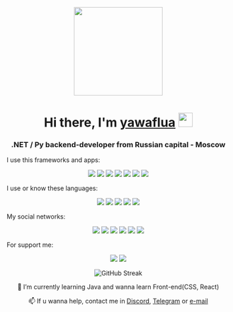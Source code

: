 <p align='center'>
  <img src='https://user-images.githubusercontent.com/5713670/87202985-820dcb80-c2b6-11ea-9f56-7ec461c497c3.gif' width='200'>
</p>
<h1 align="center">Hi there, I'm <a href="https://yaflay.ru/shitpost" target="_blank">yawaflua</a> 
<img src="https://github.com/blackcater/blackcater/raw/main/images/Hi.gif" height="32"/></h1>
<h3 align="center"> .NET / Py backend-developer from Russian capital - Moscow </h3>
<p align="left"> I use this frameworks and apps: </p>
  <p align="center">
    <img src="https://img.shields.io/badge/postgres-%23316192.svg?style=for-the-badge&logo=postgresql&logoColor=white"></img>
    <img src="https://img.shields.io/badge/.NET-5C2D91?style=for-the-badge&logo=.net&logoColor=white"></img>
    <img src="https://img.shields.io/badge/django-%23092E20.svg?style=for-the-badge&logo=django&logoColor=white"></img>
    <img src="https://img.shields.io/badge/flask-%23000.svg?style=for-the-badge&logo=flask&logoColor=white">
    <img src="https://img.shields.io/badge/jquery-%230769AD.svg?style=for-the-badge&logo=jquery&logoColor=white">
    <img src="https://img.shields.io/badge/docker-%230db7ed.svg?style=for-the-badge&logo=docker&logoColor=white">
    <img src="https://img.shields.io/badge/nginx-%23009639.svg?style=for-the-badge&logo=nginx&logoColor=white">
  </p>
<p align="left">I use or know these languages:</p>
<p align="center">
  <img src="https://img.shields.io/badge/c%23-%23239120.svg?style=for-the-badge&logo=c-sharp&logoColor=white">
  <img src="https://img.shields.io/badge/c++-%2300599C.svg?style=for-the-badge&logo=c%2B%2B&logoColor=white">
  <img src="https://img.shields.io/badge/java-%23ED8B00.svg?style=for-the-badge&logo=openjdk&logoColor=white">
  <img src="https://img.shields.io/badge/javascript-%23323330.svg?style=for-the-badge&logo=javascript&logoColor=white">
  <img src="https://img.shields.io/badge/python-3670A0?style=for-the-badge&logo=python&logoColor=white">
</p>
<p align="left">My social networks:</p>
<p align="center">
  <a href="https://yawaflua.ru/shitpost"><img src="https://img.shields.io/badge/shitposts-2CA5E0?style=for-the-badge&logo=telegram&logoColor=white" /></a>
  <a href="https://yawaflua.ru/twitch" ><img src="https://img.shields.io/badge/Twitch-%239146FF.svg?style=for-the-badge&logo=Twitch&logoColor=white" /></a>
  <a href="https://yawaflua.ru/steam"><img src="https://img.shields.io/badge/Steam-black?style=for-the-badge&logo=steam" /></a>
  <a href="https://yawaflua.ru/gh"><img src="https://img.shields.io/badge/github-black?style=for-the-badge&logo=github&logoColor=white"/></a>
  <a href="https://yawaflua.ru/"><img src="https://img.shields.io/badge/MySite-bluerple?style=for-the-badge&logo=aboutdotme&color=%235865F2" /></a>
  <a href="mailto:admin@yawaflua.ru"><img src="https://img.shields.io/badge/MailTo-red?style=for-the-badge&logo=maildotru" /> </a>
 
</p>
<p align="left">For support me:</p>
<p align="center"> 
  <a href="https://yawaflua.ru/boosty"><img src="https://img.shields.io/badge/sponsor-30363D?style=for-the-badge&logo=GitHub-Sponsors&logoColor=#EA4AAA" ></a>
  <a href="https://yawaflua.ru/patreon"><img src="https://img.shields.io/badge/support_me-red?style=for-the-badge&logo=patreon"></a>
</p>


<p align="center"><img src="https://raw.githubusercontent.com/YaFlay/YaFlay/main/github-metrics.svg" alt="GitHub Streak" class="stats" /></p>
<!-- <p align="left"> My top-using languages: </p> -->
<!-- <p align="center"> <img src="https://github-readme-stats.vercel.app/api?username=YaFlay&layout=compact&bg_color=22272E&text_color=9F9F9F" ></p> -->
<!-- <p align="center"> <img src="https://github-readme-stats.vercel.app/api/top-langs/?username=YaFlay&layout=compact&bg_color=22272E&text_color=9F9F9F" ></p> -->
<p align="center">
   🌱 I’m currently learning Java and wanna learn Front-end(CSS, React)
</p><p align="center">
   📫 If u wanna help, contact me in <a href="https://discord.com/users/945317832290336798">Discord</a>, <a href="https://t.me/spermosek">Telegram</a> or <a href="mailto:support@yawaflua.ru">e-mail</a>
</p>
